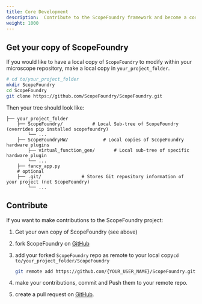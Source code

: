 ```yaml
---
title: Core Development
description:  Contribute to the ScopeFoundry framework and become a core developer.
weight: 1000
---
```


[GitHub]:https://github.com/ScopeFoundry/ScopeFoundry

## Get your copy of ScopeFoundry

If you would like to have a local copy of `ScopeFoundry` to modify within your microscope repository, make a local copy in `your_project_folder`. 

```sh
# cd to/your_project_folder
mkdir ScopeFoundry
cd ScopeFoundry
git clone https://github.com/ScopeFoundry/ScopeFoundry.git
```

Then your tree should look like:

```
├── your_project_folder
	├── ScopeFoundry/			# Local Sub-tree of ScopeFoundry (overrides pip installed scopefoundry)
	    └── ...
	├── ScopeFoundryHW/ 			# Local copies of ScopeFoundry hardware plugins
	    ├── virtual_function_gen/		# Local sub-tree of specific hardware plugin
	    └── ...
	├── fancy_app.py
	# optional
	├── .git/				# Stores Git repository information of your project (not ScopeFoundry)
	    └── ...
```

## Contribute

If you want to make contributions to the ScopeFoundry project:

1. Get your own copy of ScopeFoundry (see above)

2. fork ScopeFoundry on [GitHub][GitHub]

3. add your forked `ScopeFoundry` repo as remote to your local copy`cd to/your_project_folder/ScopeFoundry`

   ``` bash
   git remote add https://github.com/{YOUR_USER_NAME}/ScopeFoundry.git
   ```

4. make your contributions, commit and Push them to your remote repo.

5. create a pull request on [GitHub][GitHub].



